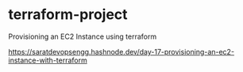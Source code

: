 # terraform-project
Provisioning an EC2 Instance using terraform

https://saratdevopsengg.hashnode.dev/day-17-provisioning-an-ec2-instance-with-terraform
